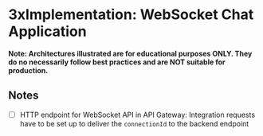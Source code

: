 # 3xImplementation: WebSocket Chat Application

**Note: Architectures illustrated are for educational purposes ONLY. They do no necessarily follow best practices and are NOT suitable for production.**

## Notes
- [ ] HTTP endpoint for WebSocket API in API Gateway: Integration requests have to be set up to deliver the `connectionId` to the backend endpoint
